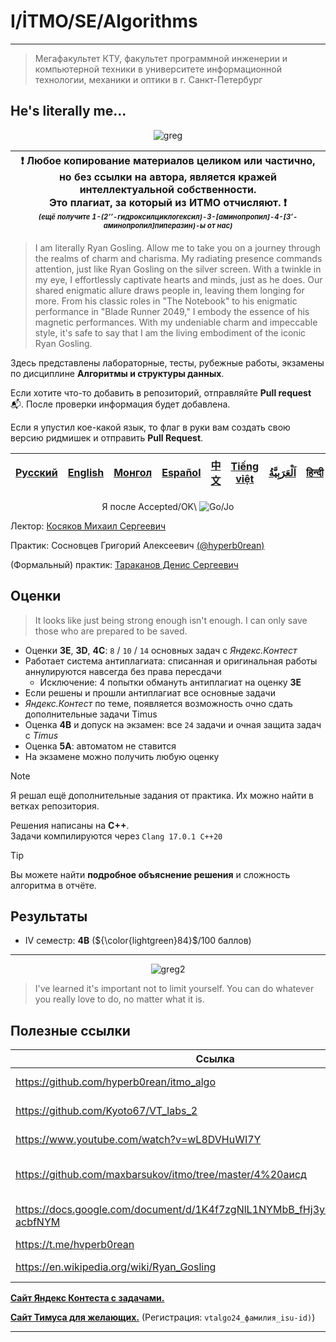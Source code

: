 # I/İTMO/SE/Algorithms

---
> Мегафакультет КТУ, факультет программной инженерии и компьютерной техники в университете информационной технологии, механики и оптики в г. Санкт-Петербург
## He's literally me...

<p align="center">
    <img src="https://i.giphy.com/media/v1.Y2lkPTc5MGI3NjExbmlyNTFyeHNsMjhmZTNpNWxrc2l6amtjdjFnbHpqZThpeGd5cmhlbyZlcD12MV9pbnRlcm5hbF9naWZfYnlfaWQmY3Q9Zw/N8uutOwabFDcmsuPkp/giphy.gif" alt="greg"/>
</p>

| :exclamation: <b>Любое копирование материалов целиком или частично,<br>но без ссылки на автора, является кражей интеллектуальной собственности.<br>Это плагиат, за который из ИТМО отчисляют.</b> :exclamation:<br><sub><sup><i>(ещё получите 1-(2’’-гидроксилциклогексил)-3-[аминопропил]-4-[3’-аминопропил]пиперазин)-ы от нас)</sup></sub></b> |
|---------------------------------------------------------------------------------------------------------------------------------------------------------------------------------------------------------------------------------------------------------------------------------------------------------------------------------------------------|
> I am literally Ryan Gosling. Allow me to take you on a journey through the realms of charm and charisma. My radiating presence commands attention, just like Ryan Gosling on the silver screen. With a twinkle in my eye, I effortlessly captivate hearts and minds, just as he does. Our shared enigmatic allure draws people in, leaving them longing for more. From his classic roles in "The Notebook" to his enigmatic performance in "Blade Runner 2049," I embody the essence of his magnetic performances. With my undeniable charm and impeccable style, it's safe to say that I am the living embodiment of the iconic Ryan Gosling.

Здесь представлены лабораторные, тесты, рубежные работы, экзамены по дисциплине **Алгоритмы и структуры данных**.

Если хотите что-то добавить в репозиторий, отправляйте **Pull request** :mailbox_with_mail:. После проверки информация будет добавлена.

Если я упустил кое-какой язык, то флаг в руки вам создать свою версию ридмишек и отправить **Pull Request**.

| [<strong>Русский</strong>](https://github.com/XVIIStarPlatinum/itmo/blob/master/Software%20Engineering/README.md) | [<strong>English</strong>](https://github.com/XVIIStarPlatinum/itmo/blob/master/Software%20Engineering/.docs/README_EN.md) | [<strong>Монгол</strong>](https://github.com/XVIIStarPlatinum/itmo/blob/master/Software%20Engineering/.docs/README_MN.md) | [<strong>Español</strong>](https://github.com/XVIIStarPlatinum/itmo/blob/master/Software%20Engineering/.docs/README_ES.md) | [<strong>中文</strong>](https://github.com/XVIIStarPlatinum/itmo/blob/master/Software%20Engineering/.docs/README_CN.md) | [<strong>Tiếng việt</strong>](https://github.com/XVIIStarPlatinum/itmo/blob/master/Software%20Engineering/.docs/README_VN.md) | [<strong><p dir="rtl" lang="ar">اَلْعَرَبِيَّةُ</p></strong>](https://github.com/XVIIStarPlatinum/itmo/blob/master/Software%20Engineering/.docs/README_AR.md) | [<strong>हिन्दी</strong>](https://github.com/XVIIStarPlatinum/itmo/blob/master/Software%20Engineering/.docs/README_IN.md) |
|-------------------------------------------------------------------------------------------------------------------|----------------------------------------------------------------------------------------------------------------------------|---------------------------------------------------------------------------------------------------------------------------|----------------------------------------------------------------------------------------------------------------------------|-----------------------------------------------------------------------------------------------------------------------|-------------------------------------------------------------------------------------------------------------------------------|---------------------------------------------------------------------------------------------------------------------------------------------------------------|---------------------------------------------------------------------------------------------------------------------------|

<p align="center">
    Я после Accepted/OK\
    <img src="https://media1.tenor.com/m/I-JZtUVrKIYAAAAC/gojo-satoru-jujutsu-kaisen.gif" alt="Go/Jo"/>
</p>

Лектор: [Косяков Михаил Сергеевич](https://my.itmo.ru/persons/139799)

Практик: Сосновцев Григорий Алексеевич [(@hyperb0rean)](https://github.com/hyperb0rean)

(Формальный) практик: [Тараканов Денис Сергеевич](https://my.itmo.ru/persons/173960)

## Оценки
> It looks like just being strong enough isn't enough. I can only save those who are prepared to be saved.
- Оценки **3E**, **3D**, **4C**: `8` / `10` / `14` основных задач с *Яндекс.Контест*
- Работает система антиплагиата: списанная и оригинальная работы аннулируются навсегда без права пересдачи
    - Исключение: 4 попытки обмануть антиплагиат на оценку **3Е**
- Если решены и прошли антиплагиат все основные задачи
- *Яндекс.Контест* по теме, появляется возможность очно сдать дополнительные задачи Timus
- Оценка **4B** и допуск на экзамен: все `24` задачи и очная защита задач с *Timus*
- Оценка **5A**: автоматом не ставится
- На экзамене можно получить любую оценку

> [!NOTE]
> Я решал ещё дополнительные задания от практика. Их можно найти в ветках репозитория.

Решения написаны на **C++**. \
Задачи компилируются через `Clang 17.0.1 C++20`

> [!TIP]
> Вы можете найти **подробное объяснение решения** и сложность алгоритма в отчёте.

## Результаты
- IV семестр: **4B** (${\color{lightgreen}84}$/100 баллов)
---

<p align="center">
    <img src="https://i.giphy.com/media/v1.Y2lkPTc5MGI3NjExOG04dzZ3enFjOW84amF5OHM1OWZ0Mml1cDd2YjFhODdqMXFleGZ3YSZlcD12MV9pbnRlcm5hbF9naWZfYnlfaWQmY3Q9Zw/3o7bug2wkdhpf7kbFS/giphy.gif" alt="greg2"/>
</p>

> I've learned it's important not to limit yourself. You can do whatever you really love to do, no matter what it is.

## Полезные ссылки <a name="links"></a>
| Ссылка                                                                          | Описание                                          |
|---------------------------------------------------------------------------------|---------------------------------------------------|
| https://github.com/hyperb0rean/itmo_algo                                        | Примеры код от Грега                              |
| https://github.com/Kyoto67/VT_labs_2                                            | Лабы от главного гуля ИТМО                        |
| https://www.youtube.com/watch?v=wL8DVHuWI7Y                                     | Не требует объяснении                             |
| https://github.com/maxbarsukov/itmo/tree/master/4%20аисд                        | Лабы от барсука (без тимуса потому что он барсук) |
| https://docs.google.com/document/d/1K4f7zgNlL1NYMbB_fHj3yHWwtFTuCFFfFEI-acbfNYM | (НЕДО)Расписанные билеты для экзамена от меня     |
| https://t.me/hvperb0rean                                                        | Канал Грега                                       |
| https://en.wikipedia.org/wiki/Ryan_Gosling                                      | Воплощение мужского идеала                        |

[**Сайт Яндекс Контеста с задачами.**](https://contest.yandex.ru/contest/35179/problems/)

[**Сайт Тимуса для желающих.**](https://acm.timus.ru/) (Регистрация: `vtalgo24_фамилия_isu-id)`)

---
